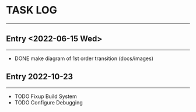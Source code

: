 # TASK LOG
---

## Entry <2022-06-15 Wed>
---
- DONE make diagram of 1st order transition (docs/images)

## Entry 2022-10-23
---
- TODO Fixup Build System
- TODO Configure Debugging